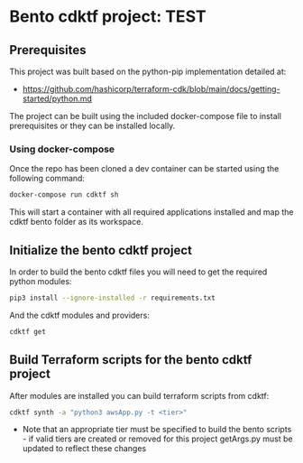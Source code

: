 # Bento cdktf project:  TEST

## Prerequisites

This project was built based on the python-pip implementation detailed at:
- https://github.com/hashicorp/terraform-cdk/blob/main/docs/getting-started/python.md

The project can be built using the included docker-compose file to install prerequisites or they can be installed locally. 

### Using docker-compose

Once the repo has been cloned a dev container can be started using the following command:

```bash
docker-compose run cdktf sh
```

This will start a container with all required applications installed and map the cdktf bento folder as its workspace.

## Initialize the bento cdktf project

In order to build the bento cdktf files you will need to get the required python modules:

```bash
pip3 install --ignore-installed -r requirements.txt
```

And the cdktf modules and providers:

```bash
cdktf get
```

## Build Terraform scripts for the bento cdktf project

After modules are installed you can build terraform scripts from cdktf:

```bash
cdktf synth -a "python3 awsApp.py -t <tier>"
```

* Note that an appropriate tier must be specified to build the bento scripts - if valid tiers are created or removed for this project getArgs.py must be updated to reflect these changes